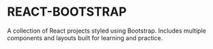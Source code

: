 # REACT-BOOTSTRAP
A collection of React projects styled using Bootstrap. Includes multiple components and layouts built for learning and practice.
